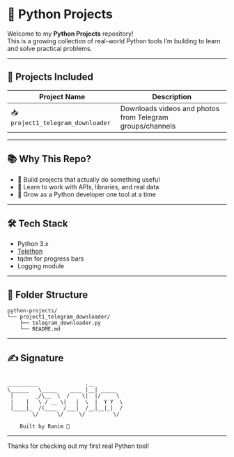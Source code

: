 # 🐍 Python Projects

Welcome to my **Python Projects** repository!  
This is a growing collection of real-world Python tools I’m building to learn and solve practical problems.

---

## 🚀 Projects Included

| Project Name                 | Description                                                  |
|------------------------------|--------------------------------------------------------------|
| 📥 `project1_telegram_downloader` | Downloads videos and photos from Telegram groups/channels |

---

## 📚 Why This Repo?

- 🔁 Build projects that actually do something useful
- 🧪 Learn to work with APIs, libraries, and real data
- 🎯 Grow as a Python developer one tool at a time

---

## 🛠️ Tech Stack

- Python 3.x
- [Telethon](https://github.com/LonamiWebs/Telethon)
- tqdm for progress bars
- Logging module

---

## 📂 Folder Structure

```
python-projects/
└── project1_telegram_downloader/
    ├── telegram_downloader.py
    └── README.md
```

---

## ✍️ Signature

```

__________               .__         
\______   \_____    ____ |__| _____  
 |       _/\__  \  /    \|  |/     \ 
 |    |   \ / __ \|   |  \  |  Y Y  \
 |____|_  /(____  /___|  /__|__|_|  /
        \/      \/     \/         \/ 

    Built by Ranim 🐺
```

---

Thanks for checking out my first real Python tool!
